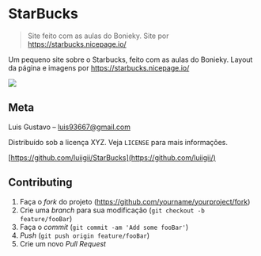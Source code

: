 # StarBucks
> Site feito com as aulas do Bonieky. Site por https://starbucks.nicepage.io/


Um pequeno site sobre o Starbucks, feito com as aulas do Bonieky.
Layout da página e imagens por https://starbucks.nicepage.io/

![](../header.png)

## Meta

Luis Gustavo – luis93667@gmail.com

Distribuído sob a licença XYZ. Veja `LICENSE` para mais informações.

[https://github.com/luiigii/StarBucks](https://github.com/luiigii/)

## Contributing

1. Faça o _fork_ do projeto (<https://github.com/yourname/yourproject/fork>)
2. Crie uma _branch_ para sua modificação (`git checkout -b feature/fooBar`)
3. Faça o _commit_ (`git commit -am 'Add some fooBar'`)
4. _Push_ (`git push origin feature/fooBar`)
5. Crie um novo _Pull Request_

[travis-image]: https://img.shields.io/travis/dbader/node-datadog-metrics/master.svg?style=flat-square
[travis-url]: https://travis-ci.org/dbader/node-datadog-metrics
[wiki]: https://github.com/seunome/seuprojeto/wiki
